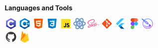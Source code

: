 ## Languages and Tools
<p>
<!-- c -->
<img src="image/README/tech-icons/c.png" alt="c-programming" width="40" height="40"/>    
<!-- c++ -->
<img src="image/README/tech-icons/c-plus-plus-logo.png" alt="c++" width="40" height="40"/>
<!-- html -->
<img src="image/README/tech-icons/html-5.png" alt="html" width="40" height="40"/>
<!-- css -->
<img src="image/README/tech-icons/css3.png" alt="css" width="40" height="40"/>
<!-- javscript -->
<img src="image/README/tech-icons/javascript.png" alt="javscript" width="40" height="40"/>
<!-- react -->
<img src="image/README/tech-icons/react.png" alt="react" width="40" height="40"/>
<!-- sass -->
<img src="image/README/tech-icons/sass.png" alt="sass" width="40" height="40"/>
<!-- git -->
<img src="image/README/tech-icons/git.png" alt="git" width="40" height="40"/>
<!-- flutter -->
<img src="image/README/tech-icons/flutter.png" alt="flutter" width="40" height="40"/>
<!-- figma -->
<img src="image/README/tech-icons/figma.png" alt="figma" width="40" height="40"/>
<!-- krita -->
<img src="image/README/tech-icons/krita.png" alt="c-programming" width="40" height="40"/>
<!-- github -->
<img src="image/README/tech-icons/github.png" alt="github" width="40" height="40"/>
<!-- firebase -->
<img src="image/README/tech-icons/google-firebase-console.png" alt="firebase" width="40" height="40"/>
</p>
